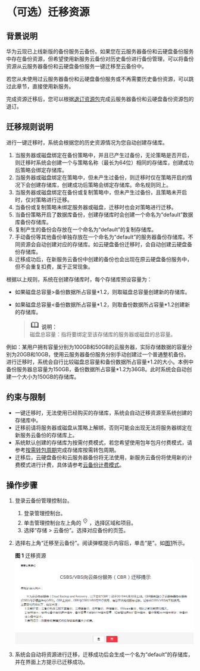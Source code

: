 # （可选）迁移资源<a name="cbr_03_0104"></a>

## 背景说明<a name="section10166104811512"></a>

华为云现已上线新版的备份服务云备份。如果您在云服务器备份和云硬盘备份服务中存在备份资源，但希望使用新服务云备份对历史备份进行备份管理，可以将备份资源从云服务器备份和云硬盘备份服务一键迁移至云备份中。

若您从未使用过云服务器备份和云硬盘备份服务或不再需要历史备份资源，可以跳过此章节，直接使用新服务。

完成资源迁移后，您可以根据[退订资源包](https://support.huaweicloud.com/cbr_faq/cbr_06_0028.html)完成云服务器备份和云硬盘备份资源包的退订。

## 迁移规则说明<a name="section136611613205217"></a>

进行一键迁移时，系统会根据您的历史资源情况为您自动创建存储库。

1.  当服务器或磁盘绑定在备份策略中，并且已产生过备份，无论策略是否开启，则迁移时系统会创建一个与策略名称（最长为64位）相同的存储库，创建成功后策略会绑定存储库。
2.  当服务器或磁盘绑定在策略中，但未产生过备份，则迁移时仅在策略开启的情况下会创建存储库，创建成功后策略会绑定存储库。命名规则同上。
3.  当服务器或磁盘绑定在备份或复制策略中，但未产生过备份，且策略未开启时，仅对策略进行迁移。
4.  当备份或复制策略未绑定服务器或磁盘，迁移时也会对策略进行迁移。
5.  当备份策略开启了数据库备份，创建存储库时会创建一个命名为“default”数据库备份存储库。
6.  复制产生的备份会存放在一个命名为“default”的复制存储库。
7.  手动备份等其他备份单独存放在一个命名为“default”的服务器备份存储库。不同资源会自动创建对应的存储库。如云硬盘备份迁移时，会自动创建云硬盘备份存储库。
8.  迁移成功后，在新服务云备份中创建的备份也会出现在原云硬盘备份服务中，但不会重复扣费，属于正常现象。

根据以上规则，系统在创建存储库时，每个存储库预设容量为：

-   如果磁盘总容量\>备份数据所占容量\*1.2，则取磁盘总容量创建新的存储库。
-   如果磁盘总容量<备份数据所占容量\*1.2，则取备份数据所占容量\*1.2创建新的存储库。

    >![](public_sys-resources/icon-note.gif) **说明：**   
    >磁盘总容量：指将要绑定至该存储库的服务器或磁盘的总容量。  


例如：某用户拥有容量分别为100GB和50GB的云服务器，实际存储数据的容量分别为20GB和10GB，使用云服务器备份服务分别手动创建过一个普通整机备份。进行迁移时，系统会自行比较磁盘总容量和备份数据所占容量\*1.2的大小。本例中备份服务器总容量为150GB，备份数据所占容量\*1.2为36GB。此时系统会自动创建一个大小为150GB的存储库。

## 约束与限制<a name="section1520702113119"></a>

-   一键迁移时，无法使用已经购买的存储库，系统会自动迁移资源至系统创建的存储库中。
-   迁移前请将服务器或磁盘从策略上解绑，否则可能会出现无法将服务器绑定在新服务云备份的存储库上。
-   系统默认创建的存储库为按需付费模式，若您希望使用包年包月付费模式，请参考[按需转包周期](按需转包周期.md)完成存储库按需转包周期。
-   迁移后，云硬盘备份和云服务器备份将无法使用，新服务云备份将使用新的计费模式进行计费，具体请参考[云备份计费模式](https://support.huaweicloud.com/cbr_faq/cbr_06_0023.html)。

## 操作步骤<a name="section117120569157"></a>

1.  登录云备份管理控制台。
    1.  登录管理控制台。
    2.  单击管理控制台左上角的![](figures/icon-region.png)，选择区域和项目。
    3.  选择“存储 \> 云备份”。选择对应备份的页签。

2.  选择右上角“迁移至云备份”。阅读弹框提示内容后，单击“是”。如[图1](#fig1730015415381)所示。

    **图 1**  迁移资源<a name="fig1730015415381"></a>  
    ![](figures/迁移资源.png "迁移资源")

3.  系统会自动将资源进行迁移，迁移成功后会生成一个名为“default”的存储库，并在界面上方提示已迁移成功。

